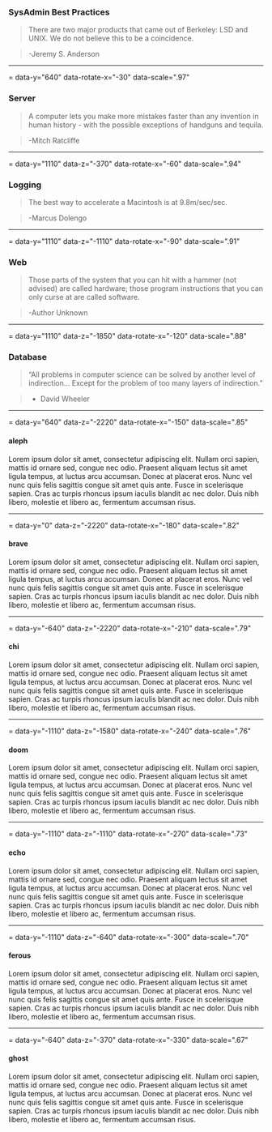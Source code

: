 ### SysAdmin Best Practices

> There are two major products that came out of
> Berkeley: LSD and UNIX.  We do not believe this
> to be a coincidence.

> -Jeremy S. Anderson

---
= data-y="640" data-rotate-x="-30" data-scale=".97"

### Server

> A computer lets you make more mistakes faster
> than any invention in human history - with the
> possible exceptions of handguns and tequila.

> -Mitch Ratcliffe

---
= data-y="1110" data-z="-370" data-rotate-x="-60"  data-scale=".94"

### Logging

> The best way to accelerate a Macintosh is at
> 9.8m/sec/sec.

> -Marcus Dolengo

---
= data-y="1110" data-z="-1110" data-rotate-x="-90"  data-scale=".91"

### Web

> Those parts of the system that you can hit with
> a hammer (not advised) are called hardware;
> those program instructions that you can only
> curse at are called software.

> -Author Unknown

---
= data-y="1110" data-z="-1850" data-rotate-x="-120"  data-scale=".88"

### Database

> “All problems in computer science can be solved
> by another level of indirection… Except for the
> problem of too many layers of indirection.”

> - David Wheeler

[qb]:http://lonesysadmin.net/2010/06/29/levels-of-indirection/

---
= data-y="640" data-z="-2220" data-rotate-x="-150"  data-scale=".85"

#### aleph

Lorem ipsum dolor sit amet, consectetur adipiscing
elit. Nullam orci sapien, mattis id ornare sed,
congue nec odio. Praesent aliquam lectus sit amet
ligula tempus, at luctus arcu accumsan. Donec at
placerat eros. Nunc vel nunc quis felis sagittis
congue sit amet quis ante. Fusce in scelerisque
sapien. Cras ac turpis rhoncus ipsum iaculis
blandit ac nec dolor. Duis nibh libero, molestie
et libero ac, fermentum accumsan risus.

---
= data-y="0" data-z="-2220" data-rotate-x="-180"  data-scale=".82"

#### brave

Lorem ipsum dolor sit amet, consectetur adipiscing
elit. Nullam orci sapien, mattis id ornare sed,
congue nec odio. Praesent aliquam lectus sit amet
ligula tempus, at luctus arcu accumsan. Donec at
placerat eros. Nunc vel nunc quis felis sagittis
congue sit amet quis ante. Fusce in scelerisque
sapien. Cras ac turpis rhoncus ipsum iaculis
blandit ac nec dolor. Duis nibh libero, molestie
et libero ac, fermentum accumsan risus.

---
= data-y="-640" data-z="-2220" data-rotate-x="-210"  data-scale=".79"

#### chi

Lorem ipsum dolor sit amet, consectetur adipiscing
elit. Nullam orci sapien, mattis id ornare sed,
congue nec odio. Praesent aliquam lectus sit amet
ligula tempus, at luctus arcu accumsan. Donec at
placerat eros. Nunc vel nunc quis felis sagittis
congue sit amet quis ante. Fusce in scelerisque
sapien. Cras ac turpis rhoncus ipsum iaculis
blandit ac nec dolor. Duis nibh libero, molestie
et libero ac, fermentum accumsan risus.

---
= data-y="-1110" data-z="-1580" data-rotate-x="-240"  data-scale=".76"

#### doom

Lorem ipsum dolor sit amet, consectetur adipiscing
elit. Nullam orci sapien, mattis id ornare sed,
congue nec odio. Praesent aliquam lectus sit amet
ligula tempus, at luctus arcu accumsan. Donec at
placerat eros. Nunc vel nunc quis felis sagittis
congue sit amet quis ante. Fusce in scelerisque
sapien. Cras ac turpis rhoncus ipsum iaculis
blandit ac nec dolor. Duis nibh libero, molestie
et libero ac, fermentum accumsan risus.

---
= data-y="-1110" data-z="-1110" data-rotate-x="-270"  data-scale=".73"

#### echo

Lorem ipsum dolor sit amet, consectetur adipiscing
elit. Nullam orci sapien, mattis id ornare sed,
congue nec odio. Praesent aliquam lectus sit amet
ligula tempus, at luctus arcu accumsan. Donec at
placerat eros. Nunc vel nunc quis felis sagittis
congue sit amet quis ante. Fusce in scelerisque
sapien. Cras ac turpis rhoncus ipsum iaculis
blandit ac nec dolor. Duis nibh libero, molestie
et libero ac, fermentum accumsan risus.

---
= data-y="-1110" data-z="-640" data-rotate-x="-300"  data-scale=".70"

#### ferous

Lorem ipsum dolor sit amet, consectetur adipiscing
elit. Nullam orci sapien, mattis id ornare sed,
congue nec odio. Praesent aliquam lectus sit amet
ligula tempus, at luctus arcu accumsan. Donec at
placerat eros. Nunc vel nunc quis felis sagittis
congue sit amet quis ante. Fusce in scelerisque
sapien. Cras ac turpis rhoncus ipsum iaculis
blandit ac nec dolor. Duis nibh libero, molestie
et libero ac, fermentum accumsan risus.

---
= data-y="-640" data-z="-370" data-rotate-x="-330"  data-scale=".67"

#### ghost

Lorem ipsum dolor sit amet, consectetur adipiscing
elit. Nullam orci sapien, mattis id ornare sed,
congue nec odio. Praesent aliquam lectus sit amet
ligula tempus, at luctus arcu accumsan. Donec at
placerat eros. Nunc vel nunc quis felis sagittis
congue sit amet quis ante. Fusce in scelerisque
sapien. Cras ac turpis rhoncus ipsum iaculis
blandit ac nec dolor. Duis nibh libero, molestie
et libero ac, fermentum accumsan risus.
